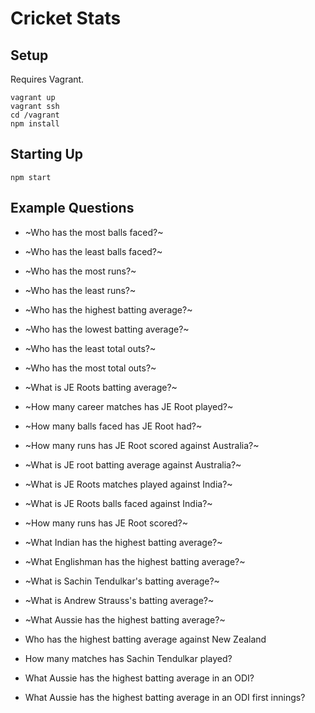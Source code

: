 # Cricket Stats

## Setup
Requires Vagrant.

    vagrant up
    vagrant ssh
    cd /vagrant
    npm install


## Starting Up
    npm start


## Example Questions
* ~Who has the most balls faced?~
* ~Who has the least balls faced?~
* ~Who has the most runs?~
* ~Who has the least runs?~
* ~Who has the highest batting average?~
* ~Who has the lowest batting average?~
* ~Who has the least total outs?~
* ~Who has the most total outs?~

* ~What is JE Roots batting average?~
* ~How many career matches has JE Root played?~

* ~How many balls faced has JE Root had?~

* ~How many runs has JE Root scored against Australia?~
* ~What is JE root batting average against Australia?~
* ~What is JE Roots matches played against India?~

* ~What is JE Roots balls faced against India?~
* ~How many runs has JE Root scored?~

* ~What Indian has the highest batting average?~
* ~What Englishman has the highest batting average?~

* ~What is Sachin Tendulkar's batting average?~

* ~What is Andrew Strauss's batting average?~
* ~What Aussie has the highest batting average?~

* Who has the highest batting average against New Zealand
* How many matches has Sachin Tendulkar played?

* What Aussie has the highest batting average in an ODI?
* What Aussie has the highest batting average in an ODI first innings?
